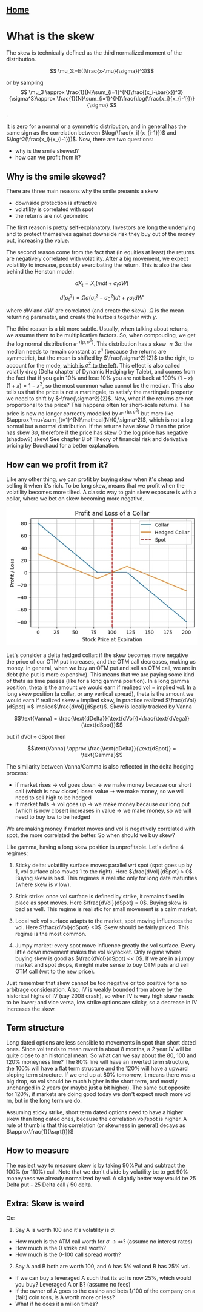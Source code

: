 ## [Home](../README.md)

# What is the skew

The skew is technically defined as the third normalized moment of the distribution. 

$$ \mu_3:=E((\frac{x-\mu}{\sigma})^3)$$

or by sampling
$$ \mu_3 \approx \frac{1}{N}\sum_{i=1}^{N}\frac{(x_i-\bar{x})^3}{\sigma^3}\approx \frac{1}{N}\sum_{i=1}^{N}\frac{\log(\frac{x_i}{x_{i-1}})}{\sigma} $$.

It is zero for a normal or a symmetric distribution, and in general has the same sign as the correlation between $\log(\frac{x_i}{x_{i-1}})$ and $\log^2(\frac{x_i}{x_{i-1}})$. Now, there are two questions:
* why is the smile skewed?
* how can we profit from it?

## Why is the smile skewed? 

There are three main reasons why the smile presents a skew
* downside protection is attractive
* volatility is correlated with spot
* the returns are not geometric

The first reason is pretty self-explanatory. Investors are long the underlying and to protect themselves against downside risk they buy out of the money put, increasing the value. 

The second reason come from the fact that (in equities at least) the returns are negatively correlated with volatility. After a big movement, we expect volatility to increase, possibly exercibating the return. This is also the idea behind the Henston model:

$$dX_t = X_t(mdt+\sigma_tdW)$$

$$d(\sigma_t^2)=\Omega\sigma(\sigma_t^2-\sigma_0^2)dt+\gamma\sigma_tdW' $$

where $dW$ and $dW'$ are correlated (and create the skew). $\Omega$ is the mean returning parameter, and create the kurtosis together with $\gamma$.

The third reason is a bit more subtle. Usually, when talking about returns, we assume them to be multiplicative factors. So, when compouding, we get the log normal distribution $e^{\mathcal{N}(\mu,\sigma^2)}$. This distribution has a skew $\approx 3\sigma$: the median needs to remain constant at $e^{\mu}$ (because the returns are symmetric), but the mean is shifted by $\frac{\sigma^2}{2}$ to the right, to account for the mode, [which is $\sigma^2$ to the left](https://www.youtube.com/watch?v=UtpLE6npxvk). This effect is also called volatily drag (Delta chapter of Dynamic Hedging by Taleb), and comes from the fact that if you gain 10% and lose 10% you are not back at 100% $(1-x)(1+x)=1-x^2$, so the most common value cannot be the median. This also tells us that the price is not a martingale, to satisfy the martingale property we need to shift by $-\frac{\sigma^2}{2}$. Now, what if the returns are not proportional to the price?
This happens often for short-scale returns. The price is now no longer correctly modelled by $e^{\mathcal{N}(\mu,\sigma^2)}$ but more like $\approx \mu+\sum_{t=1}^{N}\mathcal{N}(0,\sigma^2)$, which is not a log normal but a normal distribution. If the returns have skew 0 then the price has skew $3\sigma$, therefore if the price has skew 0 the log price has negative (shadow?) skew! See chapter 8 of Theory of financial risk and derivative pricing by Bouchaud for a better explanation.

## How can we profit from it?

Like any other thing, we can profit by buying skew when it's cheap and selling it when it's rich. To be long skew, means that we profit when the volatility becomes more tilted. A classic way to gain skew exposure is with a collar, where we bet on skew becoming more negative.

![skew1](Skew.jpg)


Let's consider a delta hedged collar: if the skew becomes more negative the price of our OTM put increases, and the OTM call decreases, making us money. In general, when we buy an OTM put and sell an OTM call, we are in debt (the put is more expensive). This means that we are paying some kind of theta as time passes (like for a long gamma position). In a long gamma position, theta is the amount we would earn if realized vol = implied vol. In a long skew position (a collar, or any vertical spread), theta is the amount we would earn if realized skew = implied skew, in practice realized $\frac{dVol}{dSpot} =$ implied$\frac{dVol}{dSpot}$. Skew is locally tracked by Vanna 

$$\text{Vanna} = \frac{\text{dDelta}}{\text{dVol}}=\frac{\text{dVega}}{\text{dSpot}}$$

but if dVol $\approx$ dSpot then 

$$\text{Vanna} \approx \frac{\text{dDelta}}{\text{dSpot}} = \text{Gamma}$$

The similarity between Vanna/Gamma is also reflected in the delta hedging process:
- if market rises $\rightarrow$ vol goes down $\rightarrow$ we make money because our short call (which is now closer) loses value $\rightarrow$ we make money, so we will need to sell high to be hedged
- if market falls $\rightarrow$ vol goes up $\rightarrow$ we make money because our long put (which is now closer) increases in value $\rightarrow$ we make money, so we will need to buy low to be hedged

We are making money if market moves and vol is negatively correlated with spot, the more correlated the better. So when should we buy skew?

Like gamma, having a long skew position is unprofitable. Let's define 4 regimes:

1) Sticky delta: volatility surface moves parallel wrt spot (spot goes up by 1, vol surface also moves 1 to the right). Here $\frac{dVol}{dSpot} > 0$. Buying skew is bad. This regimes is realistic only for long date maturities (where skew is v low). 

2) Stick strike: once vol surface is defined by strike, it remains fixed in place as spot moves. Here $\frac{dVol}{dSpot} = 0$. Buying skew is bad as well. This regime is realistic for small movement is a calm market.

3) Local vol: vol surface adapts to the market, spot moving influences the vol. Here $\frac{dVol}{dSpot} <0$. Skew should be fairly priced. This regime is the most common.

4) Jumpy market: every spot move influence greatly the vol surface. Every little down movement makes the vol skyrocket. Only regime where buying skew is good as $\frac{dVol}{dSpot} << 0$. If we are in a jumpy market and spot drops, it might make sense to buy OTM puts and sell OTM call (wrt to the new price).

Just remember that skew cannot be too negative or too positive for a no arbitrage consideration. Also, IV is weakly bounded from above by the historical highs of IV (say 2008 crash), so when IV is very high skew needs to be lower; and vice versa, low strike options are sticky, so a decrease in IV increases the skew.

## Term structure

Long dated options are less sensible to movements in spot than short dated ones. Since vol tends to mean revert in about 8 months, a 2 year IV will be quite close to an historical mean. So what can we say about the 80, 100 and 120% moneyness line?
The 80% line will have an inverted term structure, the 100% will have a flat term structure and the 120% will have a upward sloping term structure. If we end up at 80% tomorrow, it means there was a big drop, so vol should be much higher in the short term, and mostly unchanged in 2 years (or maybe just a bit higher). The same but opposite for 120%, if markets are doing good today we don't expect much more vol rn, but in the long term we do.

Assuming sticky strike, short term dated options need to have a higher skew than long dated ones, because the correlation vol/spot is higher. A rule of thumb is that this correlation (or skewness in general) decays as $\approx\frac{1}{\sqrt{t}}$


## How to measure

The easiest way to measure skew is by taking 90%Put and subtract the 100% (or 110%) call. Note that we don't divide by volatility bc to get 90% moneyness we already normalized by vol. A slightly better way would be 25 Delta put - 25 Delta call / 50 delta.

## Extra: Skew is weird



Qs:

1) Say A is worth 100 and it's volatility is $\sigma$. 
- How much is the ATM call worth for $\sigma \rightarrow \infty$? (assume no interest rates)
- How much is the 0 strike call worth?
- How much is the 0-100 call spread worth? 

2) Say A and B both are worth 100, and A has 5% vol and B has 25% vol. 
- If we can buy a leveraged A such that its vol is now 25%, which would you buy? Leveraged A or B? (assume no fees)
- If the owner of A goes to the casino and bets 1/100 of the company on a (fair) coin toss, is A worth more or less?
- What if he does it a milion times?